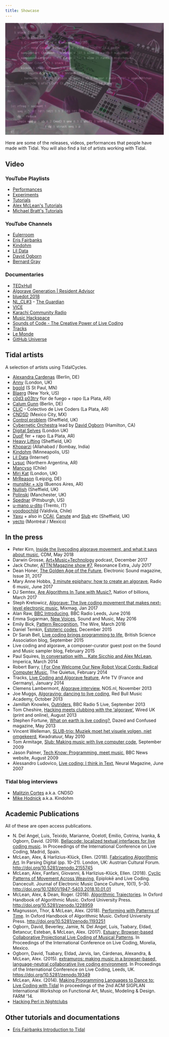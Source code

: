 ```yaml
---
title: Showcase
---
```


![](./assets/kindohmshowcase.jpg)

Here are some of the releases, videos, performances that people have made with Tidal. You will also find a list of artists working with Tidal.


## Video

### YouTube Playlists

- [Performances](https://www.youtube.com/playlist?list=PLybSFICi4UliK17U6rxPneXAyxvmGAe5T)
- [Experiments](https://www.youtube.com/playlist?list=PLybSFICi4UlgoIOK5A2LxCs6lUwyUJZwQ)
- [Tutorials](https://www.youtube.com/playlist?list=PLybSFICi4UlgKU6ZVerY0HfdNCl3AIoPU)
- [Alex McLean's Tutorials](https://www.youtube.com/watch?v=M-Y5pAEBXXQ&list=PL2lW1zNIIwj3bDkh-Y3LUGDuRcoUigoDs)
- [Michael Bratt's Tutorials](https://www.youtube.com/watch?v=0TtxZQUOGGw&list=PLlWmK4qVXO37vgyLeNe8ElF15pInARU6x)

### YouTube Channels

- [Eulerroom](https://www.youtube.com/channel/UC_N48pxd05dX53_8vov8zqA)
- [Eris Fairbanks](https://www.youtube.com/c/ErisFairbanks/videos)
- [Kindohm](https://www.youtube.com/c/kindohm/videos)
- [Lil Data](https://www.youtube.com/c/LilData/featured)
- [David Ogborn](https://www.youtube.com/user/ogbornd/videos)
- [Bernard Gray](https://www.youtube.com/c/BernardGray1/videos)

### Documentaries

- [TEDxHull](https://www.youtube.com/watch?v=nAGjTYa95HM)
- [Algorave Generation | Resident Advisor](https://www.youtube.com/watch?v=S2EZqikCIfY)
- [bluedot 2018](https://www.youtube.com/watch?v=496NVIHprOg)
- [NL_CL#3](https://www.youtube.com/watch?v=Uo-2oxI6aqU)
- [The Guardian](https://www.youtube.com/watch?v=h340aNznHnM)
- [VICE](https://www.youtube.com/watch?v=RbxLoh3FNrY)
- [Karachi Community Radio](https://www.youtube.com/watch?v=ziD5diimFHM)
- [Music Hackspace](https://www.youtube.com/watch?v=5a_yjPYw3oM)
- [Sounds of Code - The Creative Power of Live Coding](https://www.youtube.com/watch?v=uA4SDytz8Aw)
- [Tracks](https://www.youtube.com/watch?v=X_NQKPH91kM)
- [Le Monde](https://www.lemonde.fr/pixels/article/2019/04/13/aux-algoraves-on-danse-sur-une-musique-codee-en-direct_5449894_4408996.html)
- [GitHub Universe](https://www.youtube.com/watch?v=nmjmmDvLkT0)


## Tidal artists

A selection of artists using TidalCycles.

- [Alexandra Cardenas](http://cargocollective.com/tiemposdelruido/Alexandra-Cardenas) (Berlin, DE)
- [Anny](http://anny.audio/) (London, UK)
- [bgold](http://bgold-cosmos.github.io/) (S St Paul, MN)
- [Blaerg](http://immigrantbreastnest.com/album/redundant-tautologies) (New York, US)
- [c0d3 p03try](https://c0d3-p03try.neocities.org/) flor de fuego + rapo (La Plata, AR)
- [Calum Gunn](http://www.calumgunn.com/) (Berlin, DE)
- [CLiC](https://colectivo-de-livecoders.gitlab.io/) - Colectivo de Live Coders (La Plata, AR)
- [CNDSD](https://vimeo.com/cndsd) (Mexico City, MX)
- [Control problem](https://soundcloud.com/controlproblem) (Sheffield, UK)
- [Cybernetic Orchestra](http://esp.mcmaster.ca/?page_id=502) lead by [David Ogborn](http://www.d0kt0r0.net/) (Hamilton, CA)
- [Digital Selves](https://www.youtube.com/watch?v=t2KeNblKSFM) (London UK)
- [DuoF](https://duo-f.github.io/) fer + rapo (La Plata, AR)
- [Heavy Lifting](https://heavy-lifting.github.io/) (Sheffield, UK)
- [Khoparzi](https://khoparzi.com/) (Allahabad / Bombay, India)
- [Kindohm](http://kindohm.com/) (Minneapolis, US)
- [Lil Data](http://data.pcmusic.info/) (Internet)
- [Lysuc](http://lysuc888.blogspot.co.uk/) (Northern Argentina, AR)
- [Mancvso](https://soundcloud.com/mancvso/) (Chile)
- [Miri Kat](https://mirikat.bandcamp.com/) (London, UK)
- [MrReason](https://mrreason.org/) (Leipzig, DE)
- [munshkr + x/q](http://ikag.github.io/) (Buenos Aires, AR)
- [Nullish](http://nullish.org/) (Sheffield, UK)
- [Polinski](http://www.paulwolinski.co.uk/) (Manchester, UK)
- [Spednar](https://soundcloud.com/spednar) (Pittsburgh, US)
- [u-mano u-dito](https://umanoudito.bandcamp.com) (Trento, IT)
- [voodoochild](http://voodoochild.bandcamp.com/) (Valdivia, Chile)
- [Yaxu](http://slab.org/) + also in [CCAI](http://ccai.lurk.org/), [Canute](http://canute.lurk.org/) and [Slub](http://slub.org/) etc (Sheffield, UK)
- [yecto](https://yecto.github.io/) (Montréal / Mexico)


## In the press

- Peter Kirn, [Inside the livecoding algorave movement, and what it says about music](http://cdm.link/2018/05/inside-the-livecoding-algorave-movement-and-what-it-says-about-music/), CDM, May 2018
- Darwin Grosse, [Art+Music+Technology](http://artmusictech.libsyn.com/podcast-210-alex-mclean) podcast, December 2017
- Jack Chuter, [ATTN:Magazine show #7](http://www.attnmagazine.co.uk/features/12173), Resonance Extra, July 2017
- Dean Honer, [The Golden Age of the Future](https://slab.org/the-golden-age-of-the-future/), Electronic Sound magazine, Issue 31, 2017
- Mary Anne Hobbs, [3 minute epiphany: how to create an algorave](http://www.bbc.co.uk/programmes/p055hl4w), Radio 6 music, June 2017
- DJ Semtex, [Are Algorithms In Tune with Music?](https://nationofbillions.com/are-algorithms-in-tune-with-music), Nation of billions, March 2017
- Steph Kretowicz, [Algorave: The live coding movement that makes next-level electronic music](http://mixmag.net/feature/algorave), Mixmag, Jan 2017
- Alan Raw, [BBC Introducing](http://slab.org/bbc-introducing-west-yorkshire/), BBC Radio Leeds, June 2016
- Emma Sugarman, [New Voices](http://read.thesampler.org/2016/05/06/meet-the-new-voices-2016-alex-mclean-talks-coding-and-aliases/), Sound and Music, May 2016
- Emily Bick, [Pattern Recognition](http://slab.org/interview-in-the-wire-magazine/), The Wire, March 2016
- Daniel Temkin, [Estoteric codes](http://esoteric.codes/post/135188341128/interview-with-alex-mclean), December 2015
- Dr Sarah Bell, [Live coding brings programming to life](http://www.britishscienceassociation.org/blog/live-coding-brings-programming-to-life-an-interview-with-alex-mac), British Science Association blog, September 2015
- Live coding and algorave, a composer-curator guest post on the Sound and Music sampler blog, February 2015
- Paul Squires, [In conversation with… Kate Sicchio and Alex McLean](http://www.imperica.com/en/in-conversation-with/in-conversation-with-kate-sicchio-and-alex-mclean), Imperica, March 2014
- Robert Barry, [I For One Welcome Our New Robot Vocal Cords: Radical Computer Music](http://thequietus.com/articles/14405-black-midi-algorave), The Quietus, February 2014
- Tracks, [Live Coding and Algorave feature](http://www.youtube.com/watch?v=X_NQKPH91kM), Arte TV (France and Germany), January 2014
- Clemens Lambermont, [Algorave interview](http://www.youtube.com/watch?v=xh8b-XH2kqM&list=UU-id0vwQoAUYBNCm0nmaqQw), NOS.nl, November 2013
- Joe Muggs, [Algoraving: dancing to live coding](http://www.redbullmusicacademy.com/magazine/algoraving-dancing-to-coding), Red Bull Music Academy, October 2013
- Jamillah Knowles, [Outriders](http://www.bbc.co.uk/programmes/p02swmfb), BBC Radio 5 Live, September 2013
- Tom Cheshire, [Hacking meets clubbing with the ‘algorave’](http://www.wired.co.uk/magazine/archive/2013/09/play/algorave), Wired UK (print and online), August 2013
- Stephen Fortune, [What on earth is live coding?](http://www.dazeddigital.com/artsandculture/article/16150/1/what-on-earth-is-livecoding), Dazed and Confused magazine, May 2013
- Vincent Welleman, [SLUB-trio: Muziek moet het visuele volgen, niet omgekeerd](http://www.kwadratuur.be/interviews/detail/slub-trio/#.UxgrAjxdX1c), Kwadratuur, May 2010
- Tom Armitage, [Slub: Making music with live computer code](http://www.wired.co.uk/news/archive/2009-09/25/making-music-with-live-computer-code-), September 2009
- Jason Palmer, [Tech Know: Programming, meet music](http://news.bbc.co.uk/1/hi/technology/8221235.stm), BBC News website, August 2009
- Alessandro Ludovico, [Live coding: I think in Text](http://yaxu.org/neural-interview-on-live-codin/), Neural Magazine, June 2007

### Tidal blog interviews

- [Malitzin Cortes](http://blog.tidalcycles.org/cndsd/) a.k.a. CNDSD
- [Mike Hodnick](http://blog.tidalcycles.org/kindohm-interview/) a.k.a. Kindohm


## Academic Publications

All of these are open access publications.

- N. Del Angel, Luis, Teixido, Marianne, Ocelotl, Emilio, Cotrina, Ivanka, & Ogborn, David. (2019). [Bellacode: localized textual interfaces for live coding music](http://iclc.livecodenetwork.org/2019/papers/paper111.pdf). In Proceedings of the International Conference on Live Coding, Madrid, Spain.
- McLean, Alex, & Harlizius-Klück, Ellen. (2018). [Fabricating Algorithmic Art](https://zenodo.org/record/2155745#.XCUCvsbgqV4). In Parsing Digital (pp. 10–21). London, UK: Austrian Cultural Forum. http://doi.org/10.5281/zenodo.2155745
- McLean, Alex, Fanfani, Giovanni, & Harlizius-Klück, Ellen. (2018). [Cyclic Patterns of Movement Across Weaving](https://zenodo.org/record/1548969#.XCUDAcbgqV4), Epiplokē and Live Coding. Dancecult. Journal of Electronic Music Dance Culture, 10(1), 5–30. http://doi.org/10.12801/1947-5403.2018.10.01.01
- McLean, Alex, & Dean, Roger. (2018). [Algorithmic Trajectories](https://zenodo.org/record/1228959#.XCUDZsbgqV4). In Oxford Handbook of Algorithmic Music. Oxford University Press. http://doi.org/10.5281/zenodo.1228959
- Magnusson, Thor, & McLean, Alex. (2018). [Performing with Patterns of Time](https://zenodo.org/record/1193251#.XCUCMcbgqV4). In Oxford Handbook of Algorithmic Music. Oxford University Press. http://doi.org/10.5281/zenodo.1193251
- Ogborn, David, Beverley, Jamie, N. Del Angel, Luis, Tsabary, Eldad, Betancur, Esteban, & McLean, Alex. (2017). [Estuary: Browser-based Collaborative Projectional Live Coding of Musical Patterns](https://iclc.livecodenetwork.org/2017/cameraReady/ICLC_2017_paper_78.pdf). In Proceedings of the International Conference on Live Coding, Morelia, Mexico.
- Ogborn, David, Tsabary, Eldad, Jarvis, Ian, Cárdenas, Alexandra, & McLean, Alex. (2015). [extramuros: making music in a browser-based, language-neutral collaborative live coding environment](https://zenodo.org/record/19349). In Proceedings of the International Conference on Live Coding, Leeds, UK. https://doi.org/10.5281/zenodo.19349
- McLean, Alex. (2014). [Making Programming Languages to Dance to: Live Coding with Tidal](http://slab.org/tmp/p64.pdf) In proceedings of the 2nd ACM SIGPLAN International Workshop on Functional Art, Music, Modeling & Design. FARM '14.
- [Hacking Perl in Nightclubs](https://www.perl.com/pub/2004/08/31/livecode.html/)


## Other tutorials and documentations

- [Eris Fairbanks Introduction to Tidal](https://web.archive.org/web/20190427222710/http://ericfairbanks.org/music/tidal/code/2017/05/31/an-introduction-to-tidal.html)

